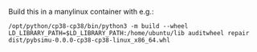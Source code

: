 Build this in a manylinux container with e.g.:

    /opt/python/cp38-cp38/bin/python3 -m build --wheel
    LD_LIBRARY_PATH=$LD_LIBRARY_PATH:/home/ubuntu/lib auditwheel repair dist/pybsimu-0.0.0-cp38-cp38-linux_x86_64.whl 

